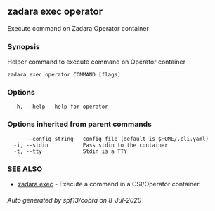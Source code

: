 ## zadara exec operator

Execute command on Zadara Operator container

### Synopsis

Helper command to execute command on Operator container

```
zadara exec operator COMMAND [flags]
```

### Options

```
  -h, --help   help for operator
```

### Options inherited from parent commands

```
      --config string   config file (default is $HOME/.cli.yaml)
  -i, --stdin           Pass stdin to the container
  -t, --tty             Stdin is a TTY
```

### SEE ALSO

* [zadara exec](zadara_exec.md)	 - Execute a command in a CSI/Operator container.

###### Auto generated by spf13/cobra on 8-Jul-2020
